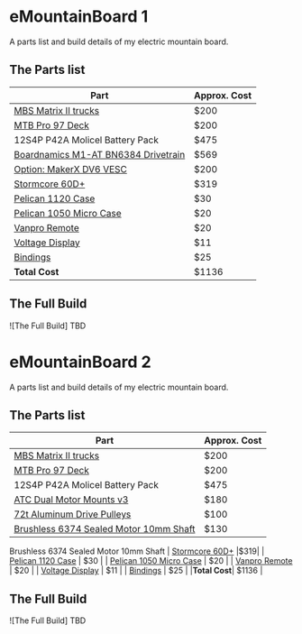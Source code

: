 # eMountainBoard 1
A parts list and build details of my electric mountain board.
## The Parts list
| Part  | Approx. Cost |
| ------------- | ------------- |
| [MBS Matrix II trucks](https://www.mbs.com/parts/12203-mbs-metal-matrix-ii-truck-system)| $200  |
| [MTB Pro 97 Deck](https://www.mbs.com/parts/11405-mbs-pro-97-deck-dwii) | $200  |
| 12S4P P42A Molicel Battery Pack| $475 |
| [Boardnamics M1-AT BN6384 Drivetrain](https://boardnamics.com/product/dual-m1-at-drive-6384-motor-drivetrain) | $569 |
| [Option: MakerX DV6 VESC](https://www.makerx-tech.com/collections/x-esc/products/go-foc-dv6-dual-100a-esc-base-on-vesc6) | $200 |
| [Stormcore 60D+](https://lacroixboards.com/products/stormcore?variant=33698898509956) |$319|
| [Pelican 1120 Case](https://www.amazon.com/Pelican-1120-Case-Foam-Black/dp/B0051QIBUE) | $30 |
| [Pelican 1050 Micro Case](https://www.amazon.com/Waterproof-Case-Pelican-1050-Micro/dp/B001PYL1BM/ref=sr_1_3?dchild=1&keywords=1050%2Bpelican%2Bcase&qid=1611619848&s=electronics&sr=1-3&th=1) | $20 |
| [Vanpro Remote](https://www.amazon.com/vanpro-Electric-Skateboard-Wireless-Receiver/dp/B07L498PZR/ref=sr_1_1?dchild=1&keywords=vanpro+skate+remote&qid=1618872689&sr=8-1) | $20 |
| [Voltage Display](https://www.amazon.com/indicator-Backlight%EF%BC%8CWaterproof-voltmeter-Batteries-Lead-acid/dp/B08BX13TYY/ref=sr_1_20?dchild=1&keywords=battery+voltage+display&qid=1618872813&sr=8-20) | $11 |
| [Bindings](https://www.mbs.com/parts/14002-mbs-f1-bindings-1-pair) | $25 |
|**Total Cost**| $1136 |
## The Full Build
![The Full Build] TBD

# eMountainBoard 2
A parts list and build details of my electric mountain board.
## The Parts list
| Part  | Approx. Cost |
| ------------- | ------------- |
| [MBS Matrix II trucks](https://www.mbs.com/parts/12203-mbs-metal-matrix-ii-truck-system)| $200  |
| [MTB Pro 97 Deck](https://www.mbs.com/parts/11405-mbs-pro-97-deck-dwii) | $200  |
| 12S4P P42A Molicel Battery Pack| $475 |
| [ATC Dual Motor Mounts v3](https://allterraincreations.com/shop/ols/products/atc-motor-mounts-mbs-matrix2-trucks) | $180 |
| [72t Aluminum Drive Pulleys](https://allterraincreations.com/shop/ols/products/72t-aluminum-pulleys) | $100 |
| [Brushless 6374 Sealed Motor 10mm Shaft](https://maytech.cn/products/brushless-hall-sensor-motor-mto6374-170-ha-c2?variant=19751068041280) | $130 |
Brushless 6374 Sealed Motor 10mm Shaft
| [Stormcore 60D+](https://lacroixboards.com/products/stormcore?variant=33698898509956) |$319|
| [Pelican 1120 Case](https://www.amazon.com/Pelican-1120-Case-Foam-Black/dp/B0051QIBUE) | $30 |
| [Pelican 1050 Micro Case](https://www.amazon.com/Waterproof-Case-Pelican-1050-Micro/dp/B001PYL1BM/ref=sr_1_3?dchild=1&keywords=1050%2Bpelican%2Bcase&qid=1611619848&s=electronics&sr=1-3&th=1) | $20 |
| [Vanpro Remote](https://www.amazon.com/vanpro-Electric-Skateboard-Wireless-Receiver/dp/B07L498PZR/ref=sr_1_1?dchild=1&keywords=vanpro+skate+remote&qid=1618872689&sr=8-1) | $20 |
| [Voltage Display](https://www.amazon.com/indicator-Backlight%EF%BC%8CWaterproof-voltmeter-Batteries-Lead-acid/dp/B08BX13TYY/ref=sr_1_20?dchild=1&keywords=battery+voltage+display&qid=1618872813&sr=8-20) | $11 |
| [Bindings](https://www.mbs.com/parts/14002-mbs-f1-bindings-1-pair) | $25 |
|**Total Cost**| $1136 |
## The Full Build
![The Full Build] TBD


